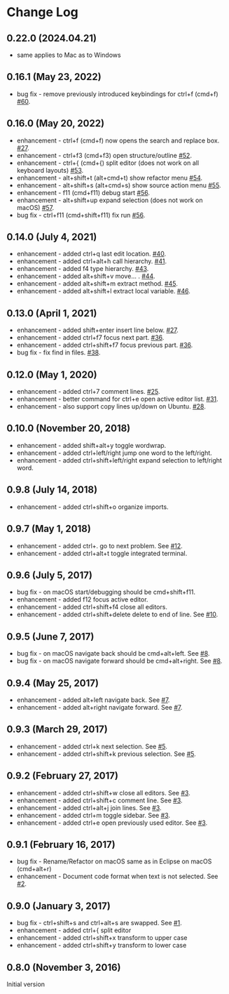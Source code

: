 # Change Log

## 0.22.0 (2024.04.21)
* same applies to Mac as to Windows

## 0.16.1 (May 23, 2022)
* bug fix - remove previously introduced keybindings for ctrl+f (cmd+f) [#60](https://github.com/alphabotsec/vscode-eclipse-keybindings/issues/60).

## 0.16.0 (May 20, 2022)
* enhancement - ctrl+f (cmd+f) now opens the search and replace box. [#27](https://github.com/alphabotsec/vscode-eclipse-keybindings/issues/27).
* enhancement - ctrl+f3 (cmd+f3) open structure/outline [#52](https://github.com/alphabotsec/vscode-eclipse-keybindings/pull/52).
* enhancement - ctrl+{ (cmd+{) split editor (does not work on all keyboard layouts) [#53](https://github.com/alphabotsec/vscode-eclipse-keybindings/pull/53).
* enhancement - alt+shift+t (alt+cmd+t) show refactor menu [#54](https://github.com/alphabotsec/vscode-eclipse-keybindings/pull/54).
* enhancement - alt+shift+s (alt+cmd+s) show source action menu [#55](https://github.com/alphabotsec/vscode-eclipse-keybindings/pull/55).
* enhancement - f11 (cmd+f11) debug start [#56](https://github.com/alphabotsec/vscode-eclipse-keybindings/pull/56).
* enhancement - alt+shift+up expand selection (does not work on macOS) [#57](https://github.com/alphabotsec/vscode-eclipse-keybindings/pull/57).
* bug fix - ctrl+f11 (cmd+shift+f11) fix run [#56](https://github.com/alphabotsec/vscode-eclipse-keybindings/pull/56).

## 0.14.0 (July 4, 2021)
* enhancement - added ctrl+q last edit location. [#40](https://github.com/alphabotsec/vscode-eclipse-keybindings/pull/40).
* enhancement - added ctrl+alt+h call hierarchy. [#41](https://github.com/alphabotsec/vscode-eclipse-keybindings/pull/41).
* enhancement - added f4 type hierarchy. [#43](https://github.com/alphabotsec/vscode-eclipse-keybindings/pull/43).
* enhancement - added alt+shift+v move... . [#44](https://github.com/alphabotsec/vscode-eclipse-keybindings/pull/44).
* enhancement - added alt+shift+m extract method. [#45](https://github.com/alphabotsec/vscode-eclipse-keybindings/pull/45).
* enhancement - added alt+shift+l extract local variable. [#46](https://github.com/alphabotsec/vscode-eclipse-keybindings/pull/46).

## 0.13.0 (April 1, 2021)
* enhancement - added shift+enter insert line below. [#27](https://github.com/alphabotsec/vscode-eclipse-keybindings/issues/37).
* enhancement - added ctrl+f7 focus next part. [#36](https://github.com/alphabotsec/vscode-eclipse-keybindings/issues/36).
* enhancement - added ctrl+shift+f7 focus previous part. [#36](https://github.com/alphabotsec/vscode-eclipse-keybindings/issues/36).
* bug fix - fix find in files. [#38](https://github.com/alphabotsec/vscode-eclipse-keybindings/issues/38).

## 0.12.0 (May 1, 2020)
* enhancement - added ctrl+7 comment lines. [#25](https://github.com/alphabotsec/vscode-eclipse-keybindings/issues/25).
* enhancement - better command for ctrl+e open active editor list. [#31](https://github.com/alphabotsec/vscode-eclipse-keybindings/pull/31).
* enhancement - also support copy lines up/down on Ubuntu. [#28](https://github.com/alphabotsec/vscode-eclipse-keybindings/issues/28).

## 0.10.0 (November 20, 2018)
* enhancement - added shift+alt+y toggle wordwrap.
* enhancement - added ctrl+left/right jump one word to the left/right.
* enhancement - added ctrl+shift+left/right expand selection to left/right word.

## 0.9.8 (July 14, 2018)
* enhancement - added ctrl+shift+o organize imports.

## 0.9.7 (May 1, 2018)
* enhancement - added ctrl+. go to next problem. See [#12](https://github.com/alphabotsec/vscode-eclipse-keybindings/issues/12).
* enhancement - added ctrl+alt+t toggle integrated terminal.

## 0.9.6 (July 5, 2017)
* bug fix - on macOS start/debugging should be cmd+shift+f11.
* enhancement - added f12 focus active editor.
* enhancement - added ctrl+shift+f4 close all editors.
* enhancement - added ctrl+shift+delete delete to end of line. See [#10](https://github.com/alphabotsec/vscode-eclipse-keybindings/issues/10).

## 0.9.5 (June 7, 2017)
* bug fix - on macOS navigate back should be cmd+alt+left. See [#8](https://github.com/alphabotsec/vscode-eclipse-keybindings/issues/8).
* bug fix - on macOS navigate forward should be cmd+alt+right. See [#8](https://github.com/alphabotsec/vscode-eclipse-keybindings/issues/8).

## 0.9.4 (May 25, 2017)
* enhancement - added alt+left navigate back. See [#7](https://github.com/alphabotsec/vscode-eclipse-keybindings/pull/7).
* enhancement - added alt+right navigate forward. See [#7](https://github.com/alphabotsec/vscode-eclipse-keybindings/pull/7).

## 0.9.3 (March 29, 2017)
* enhancement - added ctrl+k next selection. See [#5](https://github.com/alphabotsec/vscode-eclipse-keybindings/issues/5).
* enhancement - added ctrl+shift+k previous selection. See [#5](https://github.com/alphabotsec/vscode-eclipse-keybindings/issues/5).

## 0.9.2 (February 27, 2017)
* enhancement - added ctrl+shift+w close all editors. See [#3](https://github.com/alphabotsec/vscode-eclipse-keybindings/issues/3).
* enhancement - added ctrl+shift+c comment line. See [#3](https://github.com/alphabotsec/vscode-eclipse-keybindings/issues/3).
* enhancement - added ctrl+alt+j join lines. See [#3](https://github.com/alphabotsec/vscode-eclipse-keybindings/issues/3).
* enhancement - added ctrl+m toggle sidebar. See [#3](https://github.com/alphabotsec/vscode-eclipse-keybindings/issues/3).
* enhancement - added ctrl+e open previously used editor. See [#3](https://github.com/alphabotsec/vscode-eclipse-keybindings/issues/3).

## 0.9.1 (February 16, 2017)
* bug fix - Rename/Refactor on macOS same as in Eclipse on macOS (cmd+alt+r)
* enhancement - Document code format when text is not selected. See [#2](https://github.com/alphabotsec/vscode-eclipse-keybindings/issues/2).

## 0.9.0 (January 3, 2017)
* bug fix - ctrl+shift+s and ctrl+alt+s are swapped. See [#1](https://github.com/alphabotsec/vscode-eclipse-keybindings/issues/1).
* enhancement - added ctrl+{ split editor 
* enhancement - added ctrl+shift+x transform to upper case
* enhancement - added ctrl+shift+y transform to lower case

## 0.8.0 (November 3, 2016)
Initial version
